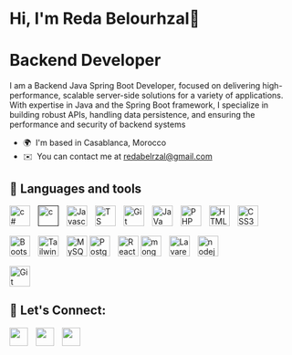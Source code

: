 **Hi, I'm Reda Belourhzal👋**
==================================

# **Backend Developer**


I am a Backend Java Spring Boot Developer, focused on delivering high-performance, scalable server-side solutions for a variety of applications. With expertise in Java and the Spring Boot framework, I specialize in building robust APIs, handling data persistence, and ensuring the performance and security of backend systems
* 🌍  I'm based in Casablanca, Morocco
* ✉️  You can contact me at [redabelrzal@gmail.com](mailto:redabelrzal@gmail.com)

<!-- <a href="https://www.twitter.com/AkrimSalah" target="_blank" rel="noreferrer"><img
src="https://img.shields.io/twitter/follow/AkrimSalah?logo=twitter&style=for-the-badge&color=0891b2&labelColor=1c1917"
/></a><a href="https://www.github.com/salahakrim" target="_blank" rel="noreferrer"><img
src="https://img.shields.io/github/followers/salahakrim?logo=github&style=for-the-badge&color=0891b2&labelColor=1c1917" /></a><a href="https://www.twitch.tv/salahakrim23" target="_blank" rel="noreferrer"><img
src="https://img.shields.io/twitch/status/salahakrim23?logo=twitchsx&style=for-the-badge&color=0891b2&labelColor=1c1917&label=TWITCH+STATUS" /></a> -->

## 🧰 **Languages and tools**


<p align="left">
    <a href="https://learn.microsoft.com/en-us/dotnet/csharp/" target="_blank" rel="noreferrer"><img src="https://raw.githubusercontent.com/danielcranney/readme-generator/main/public/icons/skills/csharp-colored.svg" width="36" height="36" alt="c#" style="margin-right: 10px" /></a>
<a href="" target="_blank" rel="noreferrer"><img src="https://raw.githubusercontent.com/danielcranney/readme-generator/main/public/icons/skills/c-colored.svg" width="36" height="36" alt="c" style="margin-right: 10px" /></a>
<a href="https://developer.mozilla.org/en-US/docs/Web/JavaScript" target="_blank" rel="noreferrer"><img src="https://raw.githubusercontent.com/danielcranney/readme-generator/main/public/icons/skills/javascript-colored.svg" width="36" height="36" alt="Javascript" style="margin-right: 10px" /></a>
    <a href="https://typescript.org/" target="_blank" rel="noreferrer"><img src="https://raw.githubusercontent.com/danielcranney/readme-generator/main/public/icons/skills/typescript-colored.svg" width="36" height="36" alt="TS" style="margin-right: 10px" /></a>
    <a href="https://nextjs.org/" target="_blank" rel="noreferrer"><img src="https://raw.githubusercontent.com/danielcranney/readme-generator/main/public/icons/skills/nextjs-colored.svg" width="36" height="36" alt="Git" style="margin-right: 10px" /></a>
<a href="https://developer.mozilla.org/en-US/docs/Web/JavaScript" target="_blank" rel="noreferrer"><img src="https://raw.githubusercontent.com/danielcranney/readme-generator/main/public/icons/skills/java-colored.svg" width="36" height="36" alt="JaVa" style="margin-right: 10px" /></a>
<a href="https://www.php.net/" target="_blank" rel="noreferrer"><img src="https://raw.githubusercontent.com/danielcranney/readme-generator/main/public/icons/skills/php-colored.svg" width="36" height="36" alt="PHP" style="margin-right: 10px" /></a>
<!-- <a href="https://www.typescriptlang.org/" target="_blank" rel="noreferrer"><img src="https://raw.githubusercontent.com/danielcranney/readme-generator/main/public/icons/skills/typescript-colored.svg" width="36" height="36" alt="Typescript" /></a> -->
<!--<a href="https://www.python.org/" target="_blank" rel="noreferrer"><img src="https://raw.githubusercontent.com/danielcranney/readme-generator/main/public/icons/skills/python-colored.svg" width="36" height="36" alt="Python" style="margin-right: 10px" /></a> -->
<a href="https://developer.mozilla.org/en-US/docs/Glossary/HTML5" target="_blank" rel="noreferrer"><img src="https://raw.githubusercontent.com/danielcranney/readme-generator/main/public/icons/skills/html5-colored.svg" width="36" height="36" alt="HTML5" style="margin-right: 10px" /></a>
<a href="https://www.w3.org/TR/CSS/#css" target="_blank" rel="noreferrer"><img src="https://raw.githubusercontent.com/danielcranney/readme-generator/main/public/icons/skills/css3-colored.svg" width="36" height="36" alt="CSS3" style="margin-right: 10px" /></a>
    
<a href="https://getbootstrap.com/" target="_blank" rel="noreferrer"><img src="https://raw.githubusercontent.com/danielcranney/readme-generator/main/public/icons/skills/bootstrap-colored.svg" width="36" height="36" alt="Bootstrap" style="margin-right: 10px" /></a>
<a href="https://tailwindcss.com/" target="_blank" rel="noreferrer"><img src="https://raw.githubusercontent.com/danielcranney/readme-generator/main/public/icons/skills/tailwindcss-colored.svg" width="36" height="36" alt="Tailwind" style="margin-right: 10px" /></a>
<a href="https://www.mysql.com/" target="_blank" rel="noreferrer"><img src="https://raw.githubusercontent.com/danielcranney/readme-generator/main/public/icons/skills/mysql-colored.svg" width="36" height="36" alt="MySQL" /></a>
<a href="https://www.postgresql.org/" target="_blank" rel="noreferrer"><img src="https://raw.githubusercontent.com/danielcranney/readme-generator/main/public/icons/skills/postgresql-colored.svg" width="36" height="36" alt="PostgreSQL" style="margin-right: 10px" /></a>
<a href="https://www.react.com/" target="_blank" rel="noreferrer"><img src="https://raw.githubusercontent.com/danielcranney/readme-generator/main/public/icons/skills/react-colored.svg" width="36" height="36" alt="Reactjs" /></a>
<a href="[https://firebase.google.com/](https://www.mongodb.com/fr-fr)" target="_blank" rel="noreferrer"><img src="https://raw.githubusercontent.com/danielcranney/readme-generator/main/public/icons/skills/mongodb-colored.svg" width="36" height="36" alt="mongodb" style="margin-right: 10px" /></a>
<a href="https://laravel.com/" target="_blank" rel="noreferrer"><img src="https://raw.githubusercontent.com/danielcranney/readme-generator/main/public/icons/skills/laravel-colored.svg" width="36" height="36" alt="Lavarel" style="margin-right: 10px" /></a>
<a href="[https://flutter.dev/](https://nodejs.org/en)" target="_blank" rel="noreferrer"><img src="https://raw.githubusercontent.com/danielcranney/readme-generator/main/public/icons/skills/nodejs-colored.svg" width="36" height="36" alt="nodejs" style="margin-right: 10px" /></a>
<!-- <a  target="_blank" rel="noreferrer"><img src="https://raw.githubusercontent.com/danielcranney/readme-generator/main/public/icons/skills/express-colored.svg" width="36" height="36" alt="nodejs" style="margin-right: 10px" /></a>-->
<a href="https://git-scm.com/" target="_blank" rel="noreferrer"><img src="https://raw.githubusercontent.com/danielcranney/readme-generator/main/public/icons/skills/git-colored.svg" width="36" height="36" alt="Git" style="margin-right: 10px" /></a>







</p>


## 💬 Let's Connect:

<p align="left">
<a href="https://discord.com/users/kirmizia" target="_blank" rel="noreferrer"><img src="https://raw.githubusercontent.com/danielcranney/readme-generator/main/public/icons/socials/discord.svg" width="32" height="32" style="margin-right: 10px" /></a>
<!--<a href="https://www.facebook.com/" target="_blank" rel="noreferrer"><img src="https://raw.githubusercontent.com/danielcranney/readme-generator/main/public/icons/socials/facebook.svg" width="32" height="32" style="margin-right: 10px" /></a> -->
<!-- <a href="https://github.com/RedaBelourhzal" target="_blank" rel="noreferrer"><img src="https://raw.githubusercontent.com/danielcranney/readme-generator/main/public/icons/socials/github.svg" width="32" height="32" style="margin-right: 10px" /></a> -->
<!-- <a href="http://www.instagram.com/" target="_blank" rel="noreferrer"><img src="https://raw.githubusercontent.com/danielcranney/readme-generator/main/public/icons/socials/instagram.svg" width="32" height="32" style="margin-right: 10px" /></a> -->
    <a href="(https://twitter.com/RedaBelourhzal" target="_blank" rel="noreferrer"><img src="https://raw.githubusercontent.com/danielcranney/readme-generator/main/public/icons/socials/twitter.svg" width="32" height="32" style="margin-right: 10px" /></a>
<a href="https://www.linkedin.com/in/reda-belourhzal" target="_blank" rel="noreferrer"><img src="https://raw.githubusercontent.com/danielcranney/readme-generator/main/public/icons/socials/linkedin.svg" width="32" height="32" style="margin-right: 10px" /></a>


<!-- ### Badges

<b>My GitHub Stats</b>

<a href="http://www.github.com/salahakrim"><img src="https://github-readme-stats.vercel.app/api?username=salahakrim&show_icons=true&hide=&count_private=true&title_color=0891b2&text_color=ffffff&icon_color=0891b2&bg_color=1c1917&hide_border=true&show_icons=true" alt="salahakrim's GitHub stats" /></a>

<a href="http://www.github.com/salahakrim"><img src="https://github-readme-streak-stats.herokuapp.com/?user=salahakrim&stroke=ffffff&background=1c1917&ring=0891b2&fire=0891b2&currStreakNum=ffffff&currStreakLabel=0891b2&sideNums=ffffff&sideLabels=ffffff&dates=ffffff&hide_border=true" /></a>

<a href="http://www.github.com/salahakrim"><img src="https://activity-graph.herokuapp.com/graph?username=salahakrim&bg_color=1c1917&color=ffffff&line=0891b2&point=ffffff&area_color=1c1917&area=true&hide_border=true&custom_title=GitHub%20Commits%20Graph" alt="GitHub Commits Graph" /></a>

<a href="https://github.com/salahakrim" align="left"><img src="https://github-readme-stats.vercel.app/api/top-langs/?username=salahakrim&langs_count=10&title_color=0891b2&text_color=ffffff&icon_color=0891b2&bg_color=1c1917&hide_border=true&locale=en&custom_title=Top%20%Languages" alt="Top Languages" /></a>

<b>Top Repositories</b>

<div width="100%" align="center"></div><br /><br /><br /><br /><br /><br /><br /> -->
